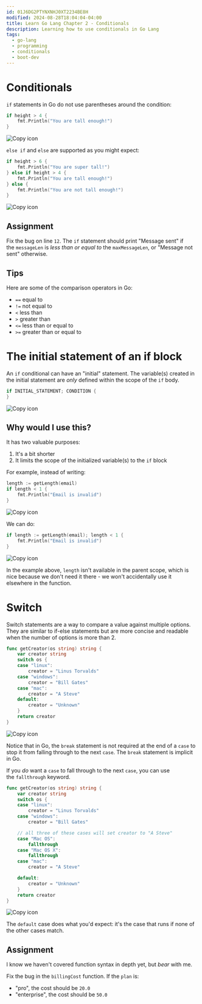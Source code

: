 ```yaml
---
id: 01J6DG2PTYNXNHJ0XT2234BE8H
modified: 2024-08-28T18:04:04-04:00
title: Learn Go Lang Chapter 2 - Conditionals
description: Learning how to use conditionals in Go Lang
tags:
  - go-lang
  - programming
  - conditionals
  - boot-dev
---
```

# Conditionals

`if` statements in Go do not use parentheses around the condition:

```go
if height > 4 {
    fmt.Println("You are tall enough!")
}
```

![Copy icon](https://www.boot.dev/img/copy_icon.svg)

`else if` and `else` are supported as you might expect:

```go
if height > 6 {
    fmt.Println("You are super tall!")
} else if height > 4 {
    fmt.Println("You are tall enough!")
} else {
    fmt.Println("You are not tall enough!")
}
```

![Copy icon](https://www.boot.dev/img/copy_icon.svg)

## Assignment

Fix the bug on line `12`. The `if` statement should print "Message sent" if the `messageLen` is _less than or equal to_ the `maxMessageLen`, or "Message not sent" otherwise.

## Tips

Here are some of the comparison operators in Go:

- `==` equal to
- `!=` not equal to
- `<` less than
- `>` greater than
- `<=` less than or equal to
- `>=` greater than or equal to

# The initial statement of an if block

An `if` conditional can have an "initial" statement. The variable(s) created in the initial statement are _only_ defined within the scope of the `if` body.

```go
if INITIAL_STATEMENT; CONDITION {
}
```

![Copy icon](https://www.boot.dev/img/copy_icon.svg)

## Why would I use this?

It has two valuable purposes:

1. It's a bit shorter
2. It limits the scope of the initialized variable(s) to the `if` block

For example, instead of writing:

```go
length := getLength(email)
if length < 1 {
    fmt.Println("Email is invalid")
}
```

![Copy icon](https://www.boot.dev/img/copy_icon.svg)

We can do:

```go
if length := getLength(email); length < 1 {
    fmt.Println("Email is invalid")
}
```

![Copy icon](https://www.boot.dev/img/copy_icon.svg)

In the example above, `length` isn't available in the parent scope, which is nice because we don't need it there - we won't accidentally use it elsewhere in the function.

# Switch

Switch statements are a way to compare a value against multiple options. They are similar to if-else statements but are more concise and readable when the number of options is more than 2.

```go
func getCreator(os string) string {
    var creator string
    switch os {
    case "linux":
        creator = "Linus Torvalds"
    case "windows":
        creator = "Bill Gates"
    case "mac":
        creator = "A Steve"
    default:
        creator = "Unknown"
    }
    return creator
}
```

![Copy icon](https://www.boot.dev/img/copy_icon.svg)

Notice that in Go, the `break` statement is not required at the end of a `case` to stop it from falling through to the next `case`. The `break` statement is implicit in Go.

If you _do_ want a `case` to fall through to the next `case`, you can use the `fallthrough` keyword.

```go
func getCreator(os string) string {
    var creator string
    switch os {
    case "linux":
        creator = "Linus Torvalds"
    case "windows":
        creator = "Bill Gates"

    // all three of these cases will set creator to "A Steve"
    case "Mac OS":
        fallthrough
    case "Mac OS X":
        fallthrough
    case "mac":
        creator = "A Steve"

    default:
        creator = "Unknown"
    }
    return creator
}
```

![Copy icon](https://www.boot.dev/img/copy_icon.svg)

The `default` case does what you'd expect: it's the case that runs if none of the other cases match.

## Assignment

I know we haven't covered function syntax in depth yet, but _bear_ with me.

Fix the bug in the `billingCost` function. If the `plan` is:

- "pro", the cost should be `20.0`
- "enterprise", the cost should be `50.0`